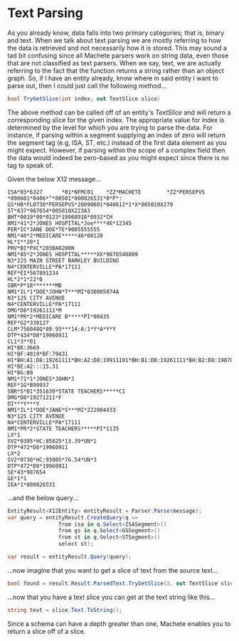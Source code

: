 # Text Parsing

As you already know, data falls into two primary categories; that is, binary and text. When we talk about text parsing we are mostly referring to how the data is retrieved and not necessarily how it is stored. This may sound a tad bit confusing since all Machete parsers work on string data, even those that are not classified as text parsers. When we say, text, we are actually referring to the fact that the function returns a string rather than an object graph. So, if I have an entity already, know where in said entity I want to parse out, then I could just call the following method...

```csharp
bool TryGetSlice(int index, out TextSlice slice)
```

The above method can be called off of an entity's _TextSlice_ and will return a corresponding slice for the given index. The appropriate value for index is determined by the level for which you are trying to parse the data. For instance, if parsing within a segment supplying an index of zero will return the segment tag \(e.g, ISA, ST, etc.\) instead of the first data element as you might expect. However, if parsing within the scope of a complex field then the data would indeed be zero-based as you might expect since there is no tag to speak of.

Given the below X12 message...

```
ISA*03*6327      *01*NFMC01    *ZZ*MACHETE        *ZZ*PERSEPVS       *090601*0406*^*00501*000026531*0*P*:
GS*HB*FL0738*PERSEPVS*20090601*040612*1*X*005010X279
ST*837*987654*005010X223A3
BHT*0019*00*0123*19960918*0932*CH
NM1*41*2*JONES HOSPITAL*Joe****46*12345
PER*IC*JANE DOE*TE*9005555555
NM1*40*2*MEDICARE*****46*00120
HL*1**20*1
PRV*BI*PXC*203BA0200N
NM1*85*2*JONES HOSPITAL*****XX*9876540809
N3*225 MAIN STREET BARKLEY BUILDING
N4*CENTERVILLE*PA*17111
REF*EI*567891234
HL*2*1*22*0
SBR*P*18*******MB
NM1*IL*1*DOE*JOHN*T***MI*030005074A
N3*125 CITY AVENUE
N4*CENTERVILLE*PA*17111
DMG*D8*19261111*M
NM1*PR*2*MEDICARE B*****PI*00435
REF*G2*330127
CLM*756048Q*89.93***14:A:1*Y*A*Y*Y
DTP*434*D8*19960911
CL1*3**01
HI*BK:3669
HI*BF:4019*BF:79431
HI*BH:A1:D8:19261111*BH:A2:D8:19911101*BH:B1:D8:19261111*BH:B2:D8:19870101
HI*BE:A2:::15.31
HI*BG:09
NM1*71*1*JONES*JOHN*J
REF*1G*B99937
SBR*S*01*351630*STATE TEACHERS*****CI
DMG*D8*19271211*F
OI***Y***Y
NM1*IL*1*DOE*JANE*S***MI*222004433
N3*125 CITY AVENUE
N4*CENTERVILLE*PA*17111
NM1*PR*2*STATE TEACHERS*****PI*1135
LX*1
SV2*0305*HC:85025*13.39*UN*1
DTP*472*D8*19960911
LX*2
SV2*0730*HC:93005*76.54*UN*3
DTP*472*D8*19960911
SE*43*987654
GE*1*1
IEA*1*000026531
```

...and the below query...

```csharp
EntityResult<X12Entity> entityResult = Parser.Parse(message);
var query = entityResult.CreateQuery(q =>
                from isa in q.Select<ISASegment>()
                from gs in q.Select<GSSegment>()
                from st in q.Select<STSegment>()
                select st);

var result = entityResult.Query(query);
```

...now imagine that you want to get a slice of text from the source text...

```csharp
bool found = result.Result.ParsedText.TryGetSlice(3, out TextSlice slice);
```

...now that you have a text slice you can get at the text string like this...

```csharp
string text = slice.Text.ToString();
```

Since a schema can have a depth greater than one, Machete enables you to return a slice off of a slice.

